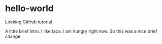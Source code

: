 # hello-world
Looking GitHub tutorial

A little brief intro. I like taco. I am hungry right now.
So this was a nice brief change.
